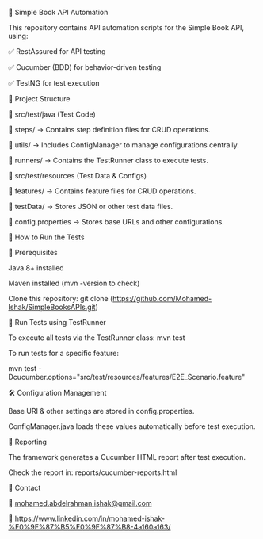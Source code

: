 
📖 Simple Book API Automation

This repository contains API automation scripts for the Simple Book API, using:

✅ RestAssured for API testing

✅ Cucumber (BDD) for behavior-driven testing

✅ TestNG for test execution


📌 Project Structure

📂 src/test/java (Test Code)

📁 steps/ → Contains step definition files for CRUD operations.

📁 utils/ → Includes ConfigManager to manage configurations centrally.

📁 runners/ → Contains the TestRunner class to execute tests.


📂 src/test/resources (Test Data & Configs)

📁 features/ → Contains feature files for CRUD operations.

📁 testData/ → Stores JSON or other test data files.

📄 config.properties → Stores base URLs and other configurations.


🚀 How to Run the Tests

🔹 Prerequisites

Java 8+ installed

Maven installed (mvn -version to check)

Clone this repository:  git clone (https://github.com/Mohamed-Ishak/SimpleBooksAPIs.git)

🔹 Run Tests using TestRunner

 To execute all tests via the TestRunner class:  mvn test

 To run tests for a specific feature:
 
 mvn test -Dcucumber.options="src/test/resources/features/E2E_Scenario.feature"

🛠️ Configuration Management

Base URI & other settings are stored in config.properties.

ConfigManager.java loads these values automatically before test execution.

📜 Reporting

The framework generates a Cucumber HTML report after test execution.

Check the report in:
reports/cucumber-reports.html

📩 Contact

📧 mohamed.abdelrahman.ishak@gmail.com

💼 https://www.linkedin.com/in/mohamed-ishak-%F0%9F%87%B5%F0%9F%87%B8-4a160a163/




